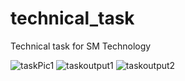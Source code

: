 # technical_task
 Technical task for SM Technology

 
![taskPic1](https://github.com/user-attachments/assets/ee37ccea-941f-4c11-b40c-11cdb28a3951)
![taskoutput1](https://github.com/user-attachments/assets/f9efac17-23a4-476e-b4e4-f891e318fe0b)
![taskoutput2](https://github.com/user-attachments/assets/0c8814de-0b08-4e19-8f48-a37d4540928b)
